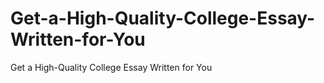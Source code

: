 # Get-a-High-Quality-College-Essay-Written-for-You
Get a High-Quality College Essay Written for You
